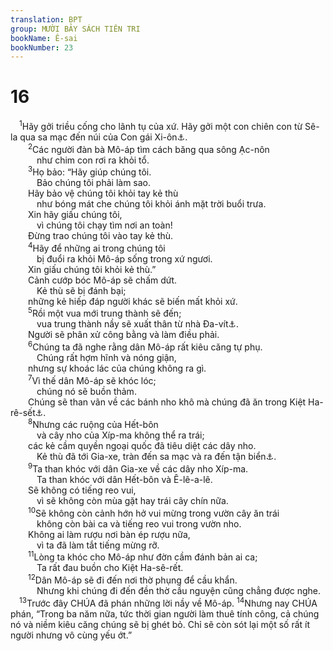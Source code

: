 ```yaml
---
translation: BPT
group: MƯỜI BẢY SÁCH TIÊN TRI
bookName: Ê-sai 
bookNumber: 23
---
```


<div class="title"><h1>16</h1></div>
<span class="verse es_16_1"> <sup>1</sup>Hãy gởi triều cống cho lãnh tụ của xứ. Hãy gởi một con chiên con từ Sê-la qua sa mạc đến núi của Con gái Xi-ôn<a data-toggle="tooltip" data-placement="bottom" title="Ám chỉ thành Giê-ru-sa-lem. Xem từ ngữ “Xi-ôn” trong Bảng Giải Thích Từ Ngữ.">⚓</a>.<br/></span>
<span class="verse es_16_2">  <sup>2</sup>Các người đàn bà Mô-áp tìm cách băng qua sông Ạc-nôn<br/>   như chim con rơi ra khỏi tổ.<br/></span>
<span class="verse es_16_3">  <sup>3</sup>Họ bảo: “Hãy giúp chúng tôi.<br/>   Bảo chúng tôi phải làm sao.<br/>  Hãy bảo vệ chúng tôi khỏi tay kẻ thù<br/>   như bóng mát che chúng tôi khỏi ánh mặt trời buổi trưa.<br/>  Xin hãy giấu chúng tôi,<br/>   vì chúng tôi chạy tìm nơi an toàn!<br/>  Đừng trao chúng tôi vào tay kẻ thù.<br/></span>
<span class="verse es_16_4">  <sup>4</sup>Hãy để những ai trong chúng tôi<br/>   bị đuổi ra khỏi Mô-áp sống trong xứ ngươi.<br/>  Xin giấu chúng tôi khỏi kẻ thù.”<br/>  Cảnh cướp bóc Mô-áp sẽ chấm dứt.<br/>   Kẻ thù sẽ bị đánh bại;<br/>  những kẻ hiếp đáp người khác sẽ biến mất khỏi xứ.<br/></span>
<span class="verse es_16_5">  <sup>5</sup>Rồi một vua mới trung thành sẽ đến;<br/>   vua trung thành nầy sẽ xuất thân từ nhà Đa-vít<a data-toggle="tooltip" data-placement="bottom" title="Hoàng gia của Giu-đa. Thượng Đế hứa rằng lúc nào cũng sẽ có người trong dòng họ Đa-vít làm vua Giu-đa.">⚓</a>.<br/>  Người sẽ phân xử công bằng và làm điều phải.<br/></span>
<span class="verse es_16_6">  <sup>6</sup>Chúng ta đã nghe rằng dân Mô-áp rất kiêu căng tự phụ.<br/>   Chúng rất hợm hĩnh và nóng giận,<br/>  nhưng sự khoác lác của chúng không ra gì.<br/></span>
<span class="verse es_16_7">  <sup>7</sup>Vì thế dân Mô-áp sẽ khóc lóc;<br/>   chúng nó sẽ buồn thảm.<br/>  Chúng sẽ than vãn về các bánh nho khô mà chúng đã ăn trong Kiệt Ha-rê-sết<a data-toggle="tooltip" data-placement="bottom" title="Một thành trong xứ Mô-áp. Tên thành nầy nghĩa là “thành được chọn để bị tiêu diệt.” Có khi gọi là Kiệt Hê-re.">⚓</a>.<br/></span>
<span class="verse es_16_8">  <sup>8</sup>Nhưng các ruộng của Hết-bôn<br/>   và cây nho của Xíp-ma không thể ra trái;<br/>  các kẻ cầm quyền ngoại quốc đã tiêu diệt các dây nho.<br/>   Kẻ thù đã tới Gia-xe, tràn đến sa mạc và ra đến tận biển<a data-toggle="tooltip" data-placement="bottom" title="Hay “Những trái nho đã khiến nhiều lãnh tụ ngoại quốc say sưa. Cây nho đã trải ra đến thành Gia-xe, rồi vào sa mạc và xuống đến tận biển.”">⚓</a>.<br/></span>
<span class="verse es_16_9">  <sup>9</sup>Ta than khóc với dân Gia-xe về các dây nho Xíp-ma.<br/>   Ta than khóc với dân Hết-bôn và Ê-lê-a-lê.<br/>  Sẽ không có tiếng reo vui,<br/>   vì sẽ không còn mùa gặt hay trái cây chín nữa.<br/></span>
<span class="verse es_16_10">  <sup>10</sup>Sẽ không còn cảnh hớn hở vui mừng trong vườn cây ăn trái<br/>   không còn bài ca và tiếng reo vui trong vườn nho.<br/>  Không ai làm rượu nơi bàn ép rượu nữa,<br/>   vì ta đã làm tắt tiếng mừng rỡ.<br/></span>
<span class="verse es_16_11">  <sup>11</sup>Lòng ta khóc cho Mô-áp như đờn cầm đánh bản ai ca;<br/>   Ta rất đau buồn cho Kiệt Ha-sê-rết.<br/></span>
<span class="verse es_16_12">  <sup>12</sup>Dân Mô-áp sẽ đi đến nơi thờ phụng để cầu khẩn.<br/>   Nhưng khi chúng đi đến đền thờ cầu nguyện cũng chẳng được nghe.<br/></span>
<span class="verse es_16_13"> <sup>13</sup>Trước đây CHÚA đã phán những lời nầy về Mô-áp.</span>
<span class="verse es_16_14"><sup>14</sup>Nhưng nay CHÚA phán, “Trong ba năm nữa, tức thời gian người làm thuê tính công, cả chúng nó và niềm kiêu căng chúng sẽ bị ghét bỏ. Chỉ sẽ còn sót lại một số rất ít người nhưng vô cùng yếu ớt.”<br/></span>

